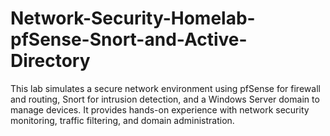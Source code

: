 # Network-Security-Homelab-pfSense-Snort-and-Active-Directory
This lab simulates a secure network environment using pfSense for firewall and routing, Snort for intrusion detection, and a Windows Server domain to manage devices. It provides hands-on experience with network security monitoring, traffic filtering, and domain administration.
